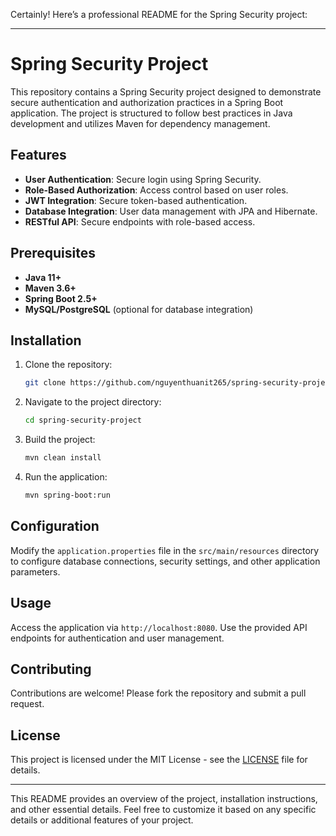 Certainly! Here’s a professional README for the Spring Security project:

---

# Spring Security Project

This repository contains a Spring Security project designed to demonstrate secure authentication and authorization practices in a Spring Boot application. The project is structured to follow best practices in Java development and utilizes Maven for dependency management.

## Features

- **User Authentication**: Secure login using Spring Security.
- **Role-Based Authorization**: Access control based on user roles.
- **JWT Integration**: Secure token-based authentication.
- **Database Integration**: User data management with JPA and Hibernate.
- **RESTful API**: Secure endpoints with role-based access.

## Prerequisites

- **Java 11+**
- **Maven 3.6+**
- **Spring Boot 2.5+**
- **MySQL/PostgreSQL** (optional for database integration)

## Installation

1. Clone the repository:
   ```bash
   git clone https://github.com/nguyenthuanit265/spring-security-project.git
   ```
2. Navigate to the project directory:
   ```bash
   cd spring-security-project
   ```
3. Build the project:
   ```bash
   mvn clean install
   ```
4. Run the application:
   ```bash
   mvn spring-boot:run
   ```

## Configuration

Modify the `application.properties` file in the `src/main/resources` directory to configure database connections, security settings, and other application parameters.

## Usage

Access the application via `http://localhost:8080`. Use the provided API endpoints for authentication and user management.

## Contributing

Contributions are welcome! Please fork the repository and submit a pull request.

## License

This project is licensed under the MIT License - see the [LICENSE](LICENSE) file for details.

---

This README provides an overview of the project, installation instructions, and other essential details. Feel free to customize it based on any specific details or additional features of your project.
